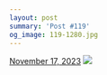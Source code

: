 ```yaml
---
layout: post
summary: 'Post #119'
og_image: 119-1280.jpg
---
```


<p>
  <time>
    <a href="/119">November 17, 2023</a>
  </time>
  <a href="/119">
    <img src="{{ site.assets_url }}/119-640.jpg" srcset="{{ site.assets_url }}/119-320.jpg 320w, {{ site.assets_url }}/119-640.jpg 640w, {{ site.assets_url }}/119-960.jpg 960w, {{ site.assets_url }}/119-1280.jpg 1280w" sizes="(min-width: 700px) 50vw, calc(100vw - 2rem)" />
  </a>
</p>

